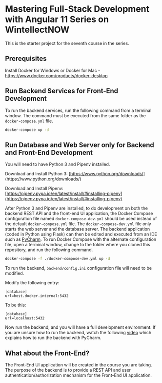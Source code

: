 # Mastering Full-Stack Development with Angular 11 Series on WintellectNOW

This is the starter project for the seventh course in the series.

## Prerequisites

Install Docker for Windows or Docker for Mac - https://www.docker.com/products/docker-desktop

## Run Backend Services for Front-End Development

To run the backend services, run the following command from a terminal window. The command must be executed from the same folder as the `docker-compose.yml` file.

```bash
docker-compose up -d
```

## Run Database and Web Server only for Backend and Front-End Development

You will need to have Python 3 and Pipenv installed.

Download and Install Python 3: [https://www.python.org/downloads/](https://www.python.org/downloads/)

Download and Install Pipenv: [https://pipenv.pypa.io/en/latest/install/#installing-pipenv](https://pipenv.pypa.io/en/latest/install/#installing-pipenv)

After Python 3 and Pipenv are installed, to do development on both the backend REST API and the front-end UI application, the Docker Compose configuration file named `docker-compose-dev.yml` should be used instead of the default `docker-compose.yml` file. The `docker-compose-dev.yml` file only starts the web server and the database server. The backend application (coded in Python using Flask) can then be edited and executed from an IDE such as [PyCharm](https://www.jetbrains.com/pycharm/). To run Docker Compose with the alternate configuration file, open a terminal window, change to the folder where you cloned this repository, and run the following command.

```bash
docker-compose -f ./docker-compose-dev.yml up -d
```

To run the backend, `backend/config.ini` configuration file will need to be modified.

Modify the following entry:

```
[database]
url=host.docker.internal:5432
```

To be this:

```
[database]
url=localhost:5432
```

Now run the backend, and you will have a full development environment. If you are unsure how to run the backend, watch the following [video](https://vimeo.com/482656478/6840d08c14) which explains how to run the backend with PyCharm.



## What about the Front-End?

The Front-End UI application will be created in the course you are taking. The purpose of the backend is to provide a REST API and user authentication/authorization mechanism for the Front-End UI application.

